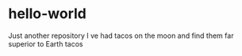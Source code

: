 # hello-world
Just another repository
I ve had tacos on the moon and find them far superior to Earth tacos
